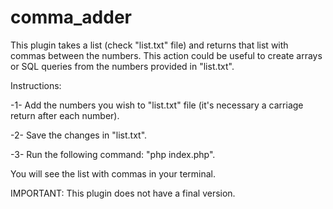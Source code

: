 # comma_adder

This plugin takes a list (check "list.txt" file) and returns that list with commas between the numbers. 
This action could be useful to create arrays or SQL queries from the numbers provided in "list.txt". 

Instructions:

-1- Add the numbers you wish to "list.txt" file (it's necessary a carriage return after each number).

-2- Save the changes in "list.txt".

-3- Run the following command: "php index.php".

You will see the list with commas in your terminal.

IMPORTANT: This plugin does not have a final version.
